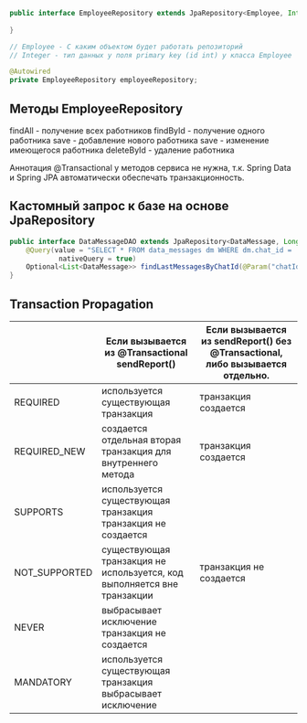 ```java
public interface EmployeeRepository extends JpaRepository<Employee, Integer> {
  
}

// Employee - С каким объектом будет работать репозиторий
// Integer - тип данных у поля primary key (id int) у класса Employee

@Autowired
private EmployeeRepository employeeRepository;

```

Методы EmployeeRepository
-------------------------
findAll    - получение всех работников
findById   - получение одного работника
save       - добавление нового работника
save       - изменение имеющегося работника
deleteById - удаление работника

Аннотация @Transactional у методов сервиса не нужна, т.к. Spring Data и Spring JPA автоматически обеспечать транзакционность.
  

Кастомный запрос к базе на основе JpaRepository
-----------------------------------------------
```java
public interface DataMessageDAO extends JpaRepository<DataMessage, Long> {
    @Query(value = "SELECT * FROM data_messages dm WHERE dm.chat_id = :chatId ORDER BY dm.create_date DESC LIMIT :limit",
            nativeQuery = true)
    Optional<List<DataMessage>> findLastMessagesByChatId(@Param("chatId") Long chatId, @Param("limit") Integer limit);
}
```


Transaction Propagation
-----------------------

|              | Если вызывается из @Transactional sendReport() | Если вызывается из sendReport() без @Transactional, либо вызывается отдельно. |
|--------------|------------------------------------------------|-------------------------------------------------------------------------------|
| REQUIRED     | используется существующая транзакция | транзакция создается |
| REQUIRED_NEW | создается отдельная вторая транзакция для внутреннего метода | транзакция создается |
| SUPPORTS     | используется существующая транзакция 	транзакция не создается
| NOT_SUPPORTED| существующая транзакция не используется, код выполняется вне транзакции | транзакция не создается |
| NEVER        | 	выбрасывает исключение 	транзакция не создается |
|MANDATORY     | используется существующая транзакция 	выбрасывает исключение |

